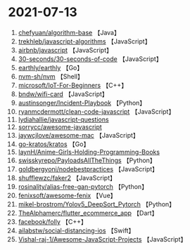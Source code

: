 # 2021-07-13

1. [chefyuan/algorithm-base](https://github.com/chefyuan/algorithm-base) 【Java】
2. [trekhleb/javascript-algorithms](https://github.com/trekhleb/javascript-algorithms) 【JavaScript】
3. [airbnb/javascript](https://github.com/airbnb/javascript) 【JavaScript】
4. [30-seconds/30-seconds-of-code](https://github.com/30-seconds/30-seconds-of-code) 【JavaScript】
5. [earthly/earthly](https://github.com/earthly/earthly) 【Go】
6. [nvm-sh/nvm](https://github.com/nvm-sh/nvm) 【Shell】
7. [microsoft/IoT-For-Beginners](https://github.com/microsoft/IoT-For-Beginners) 【C++】
8. [bndw/wifi-card](https://github.com/bndw/wifi-card) 【JavaScript】
9. [austinsonger/Incident-Playbook](https://github.com/austinsonger/Incident-Playbook) 【Python】
10. [ryanmcdermott/clean-code-javascript](https://github.com/ryanmcdermott/clean-code-javascript) 【JavaScript】
11. [lydiahallie/javascript-questions](https://github.com/lydiahallie/javascript-questions) 
12. [sorrycc/awesome-javascript](https://github.com/sorrycc/awesome-javascript) 
13. [jaywcjlove/awesome-mac](https://github.com/jaywcjlove/awesome-mac) 【JavaScript】
14. [go-kratos/kratos](https://github.com/go-kratos/kratos) 【Go】
15. [laynH/Anime-Girls-Holding-Programming-Books](https://github.com/laynH/Anime-Girls-Holding-Programming-Books) 
16. [swisskyrepo/PayloadsAllTheThings](https://github.com/swisskyrepo/PayloadsAllTheThings) 【Python】
17. [goldbergyoni/nodebestpractices](https://github.com/goldbergyoni/nodebestpractices) 【JavaScript】
18. [shufflewzc/faker2](https://github.com/shufflewzc/faker2) 【JavaScript】
19. [rosinality/alias-free-gan-pytorch](https://github.com/rosinality/alias-free-gan-pytorch) 【Python】
20. [fenixsoft/awesome-fenix](https://github.com/fenixsoft/awesome-fenix) 【Vue】
21. [mikel-brostrom/Yolov5_DeepSort_Pytorch](https://github.com/mikel-brostrom/Yolov5_DeepSort_Pytorch) 【Python】
22. [TheAlphamerc/flutter_ecommerce_app](https://github.com/TheAlphamerc/flutter_ecommerce_app) 【Dart】
23. [facebook/folly](https://github.com/facebook/folly) 【C++】
24. [ailabstw/social-distancing-ios](https://github.com/ailabstw/social-distancing-ios) 【Swift】
25. [Vishal-raj-1/Awesome-JavaScript-Projects](https://github.com/Vishal-raj-1/Awesome-JavaScript-Projects) 【JavaScript】
